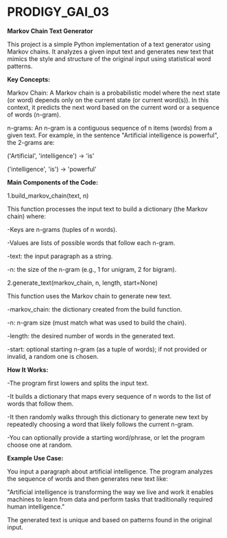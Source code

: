 # PRODIGY_GAI_03

**Markov Chain Text Generator**

This project is a simple Python implementation of a text generator using Markov chains. It analyzes a given input text and generates new text that mimics the style and structure of the original input using statistical word patterns.

**Key Concepts:**

Markov Chain:
A Markov chain is a probabilistic model where the next state (or word) depends only on the current state (or current word(s)). In this context, it predicts the next word based on the current word or a sequence of words (n-gram).

n-grams:
An n-gram is a contiguous sequence of n items (words) from a given text. For example, in the sentence "Artificial intelligence is powerful", the 2-grams are:

('Artificial', 'intelligence') → 'is'

('intelligence', 'is') → 'powerful'


**Main Components of the Code:**

1.build_markov_chain(text, n)

This function processes the input text to build a dictionary (the Markov chain) where:

-Keys are n-grams (tuples of n words).

-Values are lists of possible words that follow each n-gram.

-text: the input paragraph as a string.

-n: the size of the n-gram (e.g., 1 for unigram, 2 for bigram).

2.generate_text(markov_chain, n, length, start=None)

This function uses the Markov chain to generate new text.

-markov_chain: the dictionary created from the build function.

-n: n-gram size (must match what was used to build the chain).

-length: the desired number of words in the generated text.

-start: optional starting n-gram (as a tuple of words); if not provided or invalid, a random one is chosen.


**How It Works:**

-The program first lowers and splits the input text.

-It builds a dictionary that maps every sequence of n words to the list of words that follow them.

-It then randomly walks through this dictionary to generate new text by repeatedly choosing a word that likely follows the current n-gram.

-You can optionally provide a starting word/phrase, or let the program choose one at random.


**Example Use Case:**

You input a paragraph about artificial intelligence. The program analyzes the sequence of words and then generates new text like:

"Artificial intelligence is transforming the way we live and work it enables machines to learn from data and perform tasks that traditionally required human intelligence."

The generated text is unique and based on patterns found in the original input.
